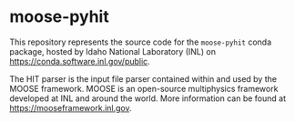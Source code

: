 # moose-pyhit

This repository represents the source code for the `moose-pyhit` conda package, hosted by
Idaho National Laboratory (INL) on https://conda.software.inl.gov/public.

The HIT parser is the input file parser contained within and used by the MOOSE framework. MOOSE is
an open-source multiphysics framework developed at INL and around the world. More information can be
found at https://mooseframework.inl.gov.
